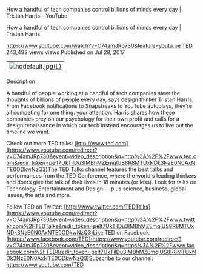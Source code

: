 How a handful of tech companies control billions of minds every day | Tristan Harris - YouTube

How a handful of tech companies control billions of minds every day | Tristan Harris

https://www.youtube.com/watch?v=C74amJRp730&feature=youtu.be
[TED](https://www.youtube.com/channel/UCAuUUnT6oDeKwE6v1NGQxug)
243,492 views views
Published on Jul 28, 2017

|     |
| --- |
| ![hqdefault.jpg](../_resources/a2faefadb006b487877b37367e54c42f.jpg)[(L)](https://www.youtube.com/watch?v=C74amJRp730&feature=youtu.be) |

Description

A handful of people working at a handful of tech companies steer the thoughts of billions of people every day, says design thinker Tristan Harris. From Facebook notifications to Snapstreaks to YouTube autoplays, they're all competing for one thing: your attention. Harris shares how these companies prey on our psychology for their own profit and calls for a design renaissance in which our tech instead encourages us to live out the timeline we want.

Check out more TED talks: [http://www.ted.com](https://www.youtube.com/redirect?v=C74amJRp730&event=video_description&q=http%3A%2F%2Fwww.ted.com&redir_token=pelt7UkTilDu3IMBhMZEmqlUS8R8MTUxNDk3NzE0N0AxNTE0ODkwNzQ3)The TED Talks channel features the best talks and performances from the TED Conference, where the world's leading thinkers and doers give the talk of their lives in 18 minutes (or less). Look for talks on Technology, Entertainment and Design -- plus science, business, global issues, the arts and more.

Follow TED on Twitter: [http://www.twitter.com/TEDTalks](https://www.youtube.com/redirect?v=C74amJRp730&event=video_description&q=http%3A%2F%2Fwww.twitter.com%2FTEDTalks&redir_token=pelt7UkTilDu3IMBhMZEmqlUS8R8MTUxNDk3NzE0N0AxNTE0ODkwNzQ3)Like TED on Facebook: [https://www.facebook.com/TED](https://www.youtube.com/redirect?v=C74amJRp730&event=video_description&q=https%3A%2F%2Fwww.facebook.com%2FTED&redir_token=pelt7UkTilDu3IMBhMZEmqlUS8R8MTUxNDk3NzE0N0AxNTE0ODkwNzQ3)Subscribe to our channel: https://www.youtube.com/TED